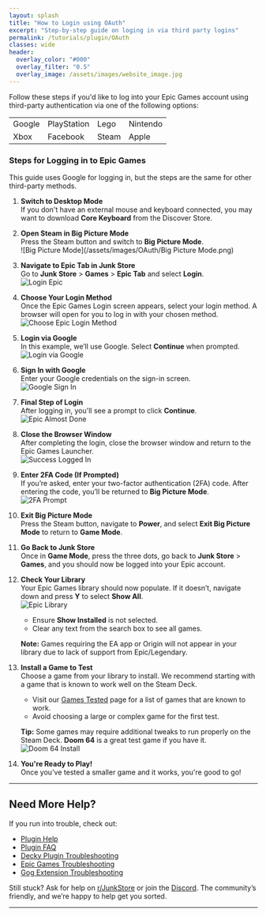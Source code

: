 ```yaml
---
layout: splash
title: "How to Login using OAuth"
excerpt: "Step-by-step guide on loging in via third party logins"
permalink: /tutorials/plugin/OAuth
classes: wide
header:
  overlay_color: "#000"
  overlay_filter: "0.5"
  overlay_image: /assets/images/website_image.jpg
---
```

<div class="spacer mt-4"></div>


Follow these steps if you'd like to log into your Epic Games account using third-party authentication via one of the following options:

<table>
  <tr>
    <td>Google</td>
    <td>PlayStation</td>
    <td>Lego</td>
    <td>Nintendo</td>
  </tr>
  <tr>
    <td>Xbox</td>
    <td>Facebook</td>
    <td>Steam</td>
    <td>Apple</td>
  </tr>
</table>


### Steps for Logging in to Epic Games

This guide uses Google for logging in, but the steps are the same for other third-party methods.

1. **Switch to Desktop Mode**  
   If you don't have an external mouse and keyboard connected, you may want to download **Core Keyboard** from the Discover Store.

2. **Open Steam in Big Picture Mode**  
   Press the Steam button and switch to **Big Picture Mode**.  
   ![Big Picture Mode](/assets/images/OAuth/Big Picture Mode.png)

3. **Navigate to Epic Tab in Junk Store**  
   Go to **Junk Store** > **Games** > **Epic Tab** and select **Login**.  
   ![Login Epic](/assets/images/OAuth/Login%20Epic.jpeg)

4. **Choose Your Login Method**  
   Once the Epic Games Login screen appears, select your login method. A browser will open for you to log in with your chosen method.  
   ![Choose Epic Login Method](/assets/images/OAuth/Epic%20Login%20Screen.png)

5. **Login via Google**  
   In this example, we’ll use Google. Select **Continue** when prompted.  
   ![Login via Google](/assets/images/OAuth/Epic%20login%20via%20google.png)

6. **Sign In with Google**  
   Enter your Google credentials on the sign-in screen.  
   ![Google Sign In](/assets/images/OAuth/google%20sign%20in%20screen.png)

7. **Final Step of Login**  
   After logging in, you'll see a prompt to click **Continue**.  
   ![Epic Almost Done](/assets/images/OAuth/epic%20almost%20done.png)

8. **Close the Browser Window**  
   After completing the login, close the browser window and return to the Epic Games Launcher.  
   ![Success Logged In](/assets/images/OAuth/success%20logged%20in.png)

9. **Enter 2FA Code (If Prompted)**  
   If you’re asked, enter your two-factor authentication (2FA) code. After entering the code, you’ll be returned to **Big Picture Mode**.  
   ![2FA Prompt](/assets/images/OAuth/2fa%20in%20epic.png)

10. **Exit Big Picture Mode**  
    Press the Steam button, navigate to **Power**, and select **Exit Big Picture Mode** to return to **Game Mode**.

11. **Go Back to Junk Store**  
    Once in **Game Mode**, press the three dots, go back to **Junk Store** > **Games**, and you should now be logged into your Epic account.

12. **Check Your Library**  
    Your Epic Games library should now populate. If it doesn’t, navigate down and press **Y** to select **Show All**.  
    ![Epic Library](/assets/images/OAuth/Epic%20Library%20v2.jpeg)

    - Ensure **Show Installed** is not selected.
    - Clear any text from the search box to see all games.

    **Note:** Games requiring the EA app or Origin will not appear in your library due to lack of support from Epic/Legendary.

13. **Install a Game to Test**  
    Choose a game from your library to install. We recommend starting with a game that is known to work well on the Steam Deck.

    - Visit our <a href="/tested-games">Games Tested</a> page for a list of games that are known to work.
    - Avoid choosing a large or complex game for the first test.

    **Tip:** Some games may require additional tweaks to run properly on the Steam Deck. **Doom 64** is a great test game if you have it.  
    ![Doom 64 Install](/assets/images/OAuth/Doom%2064.jpeg)

14. **You're Ready to Play!**  
    Once you've tested a smaller game and it works, you're good to go!

---

## Need More Help?

If you run into trouble, check out:
- [Plugin Help](/deckyhelp)
- [Plugin FAQ](/faq/deckyfaq)
- [Decky Plugin Troubleshooting](/troubleshooting/plugin)
- [Epic Games Troubleshooting](/troubleshooting/epic)
- [Gog Extension Troubleshooting](/troubleshooting/gog)

Still stuck? Ask for help on [r/JunkStore](https://www.reddit.com/r/JunkStore/) or join the [Discord](https://discord.gg/6mRUhR6Teh). The community’s friendly, and we’re happy to help get you sorted.

---

